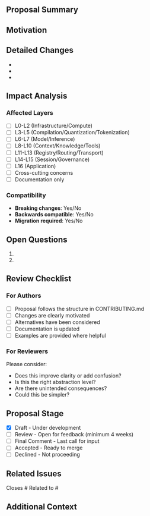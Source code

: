 ## Proposal Summary
<!-- Brief 2-3 sentence overview of what this PR proposes -->

## Motivation
<!-- Why is this change needed? What problem does it solve? -->

## Detailed Changes
<!-- List the specific changes made in this PR -->

- 
- 
- 

## Impact Analysis

### Affected Layers
<!-- Which AILIS layers does this impact? Check all that apply -->
- [ ] L0-L2 (Infrastructure/Compute)
- [ ] L3-L5 (Compilation/Quantization/Tokenization) 
- [ ] L6-L7 (Model/Inference)
- [ ] L8-L10 (Context/Knowledge/Tools)
- [ ] L11-L13 (Registry/Routing/Transport)
- [ ] L14-L15 (Session/Governance)
- [ ] L16 (Application)
- [ ] Cross-cutting concerns
- [ ] Documentation only

### Compatibility
<!-- How does this affect existing concepts? -->
- **Breaking changes**: Yes/No
- **Backwards compatible**: Yes/No
- **Migration required**: Yes/No

## Open Questions
<!-- What questions need community input before this can be merged? -->

1. 
2. 

## Review Checklist

### For Authors
- [ ] Proposal follows the structure in CONTRIBUTING.md
- [ ] Changes are clearly motivated
- [ ] Alternatives have been considered
- [ ] Documentation is updated
- [ ] Examples are provided where helpful

### For Reviewers
Please consider:
- Does this improve clarity or add confusion?
- Is this the right abstraction level?
- Are there unintended consequences?
- Could this be simpler?

## Proposal Stage
<!-- The maintainers will update this -->
- [x] Draft - Under development
- [ ] Review - Open for feedback (minimum 4 weeks)
- [ ] Final Comment - Last call for input
- [ ] Accepted - Ready to merge
- [ ] Declined - Not proceeding

## Related Issues
<!-- Link any related issues or discussions -->
Closes #
Related to #

## Additional Context
<!-- Any other context, diagrams, or references that would be helpful -->